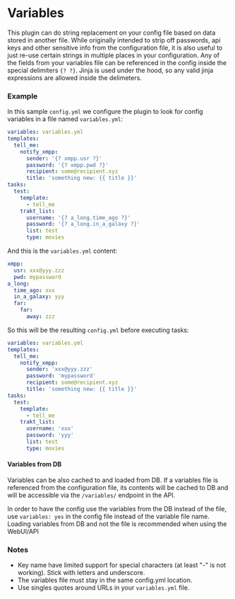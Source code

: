 # Variables

This plugin can do string replacement on your config file based on data stored in another file. While originally intended to strip off passwords, api keys and other sensitive info from the configuration file, it is also useful to just re-use certain strings in multiple places in your configuration. Any of the fields from your variables file can be referenced in the config inside the special delimiters `{? ?}`. Jinja is used under the hood, so any valid jinja expressions are allowed inside the delimeters.

### Example
In this sample `config.yml` we configure the plugin to look for config variables in a file named `variables.yml`:

```yaml
variables: variables.yml
templates:
  tell_me:
    notify_xmpp:
      sender: '{? xmpp.usr ?}'
      password: '{? xmpp.pwd ?}'
      recipient: some@recipient.xyz
      title: 'something new: {{ title }}'
tasks:
  test:
    template:
      - tell_me
    trakt_list:
      username: '{? a_long.time_ago ?}'
      password: '{? a_long.in_a_galaxy ?}'
      list: test
      type: movies
```

And this is the `variables.yml` content:

```yaml
xmpp:
  usr: xxx@yyy.zzz
  pwd: mypassword
a_long:
  time_ago: xxx
  in_a_galaxy: yyy
  far:
    far:
      away: zzz
```

So this will be the resulting `config.yml` before executing tasks:

```yaml
variables: variables.yml
templates:
  tell_me:
    notify_xmpp:
      sender: 'xxx@yyy.zzz'
      password: 'mypassword'
      recipient: some@recipient.xyz
      title: 'something new: {{ title }}'
tasks:
  test:
    template:
      - tell_me
    trakt_list:
      username: 'xxx'
      password: 'yyy'
      list: test
      type: movies
```
#### Variables from DB
Variables can be also cached to and loaded from DB. If a variables file is referenced from the configuration file, its contents will be cached to DB and will be accessible via the `/variables/` endpoint in the API.

In order to have the config use the variables from the DB instead of the file, use `variables: yes` in the config file instead of the variable file name. Loading variables from DB and not the file is recommended when using the WebUI/API

### Notes
- Key name have limited support for special characters (at least "-" is not working). Stick with letters and underscore.
- The variables file must stay in the same config.yml location.
- Use singles quotes around URLs in your `variables.yml` file.
